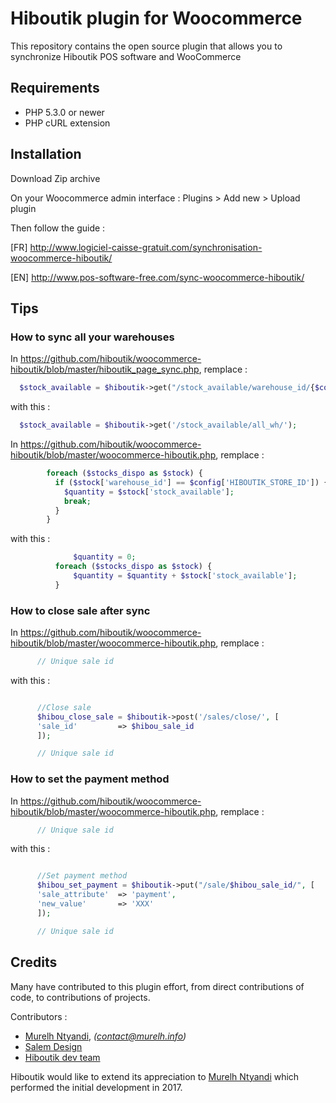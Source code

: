 # Hiboutik plugin for Woocommerce

This repository contains the open source plugin that allows you to synchronize Hiboutik POS software and WooCommerce

## Requirements

* PHP 5.3.0 or newer
* PHP cURL extension

## Installation

Download Zip archive

On your Woocommerce admin interface : Plugins > Add new > Upload plugin

Then follow the guide : 

[FR] http://www.logiciel-caisse-gratuit.com/synchronisation-woocommerce-hiboutik/

[EN] http://www.pos-software-free.com/sync-woocommerce-hiboutik/

## Tips

### How to sync all your warehouses

In https://github.com/hiboutik/woocommerce-hiboutik/blob/master/hiboutik_page_sync.php, remplace :
```php
  $stock_available = $hiboutik->get("/stock_available/warehouse_id/{$config['HIBOUTIK_STORE_ID']}");
```
with this :
```php
  $stock_available = $hiboutik->get('/stock_available/all_wh/');
```

In https://github.com/hiboutik/woocommerce-hiboutik/blob/master/woocommerce-hiboutik.php, remplace :
```php
        foreach ($stocks_dispo as $stock) {
          if ($stock['warehouse_id'] == $config['HIBOUTIK_STORE_ID']) {
            $quantity = $stock['stock_available'];
            break;
          }
        }
```
with this :
```php
              $quantity = 0;
          foreach ($stocks_dispo as $stock) {
              $quantity = $quantity + $stock['stock_available'];
          }
```

### How to close sale after sync

In https://github.com/hiboutik/woocommerce-hiboutik/blob/master/woocommerce-hiboutik.php, remplace :
```php
      // Unique sale id
```
with this :
```php

      //Close sale
      $hibou_close_sale = $hiboutik->post('/sales/close/', [
      'sale_id'         => $hibou_sale_id
      ]);

      // Unique sale id
```


### How to set the payment method

In https://github.com/hiboutik/woocommerce-hiboutik/blob/master/woocommerce-hiboutik.php, remplace :
```php
      // Unique sale id
```
with this :
```php

      //Set payment method
      $hibou_set_payment = $hiboutik->put("/sale/$hibou_sale_id/", [
      'sale_attribute'  => 'payment',
      'new_value'       => 'XXX'
      ]);

      // Unique sale id
```


## Credits

Many have contributed to this plugin effort, from direct contributions of code, to contributions of projects.

Contributors :
* [Murelh Ntyandi](http://www.murelh.info), _(contact@murelh.info)_
* [Salem Design](http://slmdesign.fr/)
* [Hiboutik dev team](https://www.hiboutik.com)

Hiboutik would like to extend its appreciation to [Murelh Ntyandi](http://www.murelh.info) which performed the initial development in 2017.
